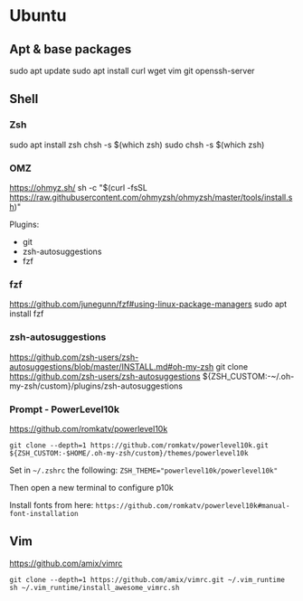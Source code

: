 # Ubuntu

## Apt & base packages
sudo apt update
sudo apt install curl wget vim git openssh-server


## Shell
### Zsh
sudo apt install zsh
chsh -s $(which zsh)
sudo chsh -s $(which zsh)

### OMZ
https://ohmyz.sh/
sh -c "$(curl -fsSL https://raw.githubusercontent.com/ohmyzsh/ohmyzsh/master/tools/install.sh)"

Plugins:
* git
* zsh-autosuggestions
* fzf

### fzf
https://github.com/junegunn/fzf#using-linux-package-managers
sudo apt install fzf


### zsh-autosuggestions
https://github.com/zsh-users/zsh-autosuggestions/blob/master/INSTALL.md#oh-my-zsh
git clone https://github.com/zsh-users/zsh-autosuggestions ${ZSH_CUSTOM:-~/.oh-my-zsh/custom}/plugins/zsh-autosuggestions


### Prompt - PowerLevel10k
https://github.com/romkatv/powerlevel10k

`git clone --depth=1 https://github.com/romkatv/powerlevel10k.git ${ZSH_CUSTOM:-$HOME/.oh-my-zsh/custom}/themes/powerlevel10k`

Set in `~/.zshrc` the following: `ZSH_THEME="powerlevel10k/powerlevel10k"`

Then open a new terminal to configure p10k

Install fonts from here:
`https://github.com/romkatv/powerlevel10k#manual-font-installation`


## Vim
https://github.com/amix/vimrc

```
git clone --depth=1 https://github.com/amix/vimrc.git ~/.vim_runtime
sh ~/.vim_runtime/install_awesome_vimrc.sh
```

